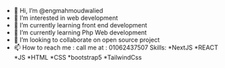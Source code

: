 - 👋 Hi, I’m @engmahmoudwalied
- 👀 I’m interested in web development
- 🌱 I’m currently learning front end development
- 🌱 I’m currently learning Php Web development
- 💞️ I’m looking to collaborate on open source project 
- 📫 How to reach me : call me at : 01062437507
Skills: 
*NextJS 
*REACT 
*JS 
*HTML 
*CSS 
*bootstrap5 
*TailwindCss
<!---
engmahmoudwalied/engmahmoudwalied is a ✨ special ✨ repository because its `README.md` (this file) appears on your GitHub profile.
You can click the Preview link to take a look at your changes.
--->
